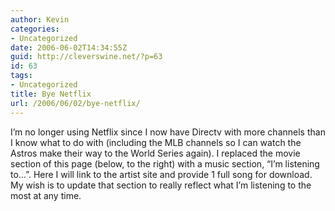 ```yaml
---
author: Kevin
categories:
- Uncategorized
date: 2006-06-02T14:34:55Z
guid: http://cleverswine.net/?p=63
id: 63
tags:
- Uncategorized
title: Bye Netflix
url: /2006/06/02/bye-netflix/
---
```


I&#8217;m no longer using Netflix since I now have Directv with more channels than I know what to do with (including the MLB channels so I can watch the Astros make their way to the World Series again). I replaced the movie section of this page (below, to the right) with a music section, &#8220;I&#8217;m listening to&#8230;&#8221;. Here I will link to the artist site and provide 1 full song for download. My wish is to update that section to really reflect what I&#8217;m listening to the most at any time.